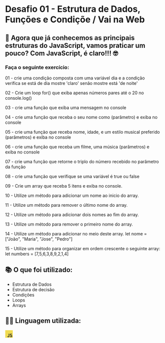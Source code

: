 # Desafio 01 - Estrutura de Dados, Funções e Condiçõe / Vai na Web

## 📌 Agora que já conhecemos as principais estruturas do JavaScript, vamos praticar um pouco? Com JavaScript, é claro!!! 🤓
### Faça o seguinte exercício:
01 - crie uma condição composta com uma variável dia e a condição verifica se está de dia mostre 'claro' senão mostre está 'de noite'

02 - Crie um loop for() que exiba apenas números pares até o 20 no console.log()


03 - crie uma função que exiba uma mensagem no console


04 - crie uma função que receba o seu nome como (parâmetro) e exiba no console


05 - crie uma função que receba nome, idade, e um estilo musical preferido (parâmetros) e exiba no console


06 - crie uma função que receba um filme, uma música (parâmetros) e exiba no console


07 - crie uma função que retorne o triplo do número recebido no parâmetro da função


08 - crie uma função que  verifique se uma  variável é true ou false


09 - Crie um array que receba 5 itens e exiba no console.


10 - Utilize um método para adicionar um nome ao inicio do array.


11 - Utilize um método para remover o último nome do array.


12 - Utilize um método para adicionar dois nomes ao fim do array.


13 - Utilize um método para remover o primeiro nome do array.


14 - Utilize um método para adicionar no meio deste array.
let nome = ["João",  "Maria",  "Jose",  "Pedro"]

15 - Utilize um método para organizar em ordem crescente o seguinte array:
 let numbers = [7,5,6,3,8,9,2,1,4]

## 📚 O que foi utilizado:
- Estrutura de Dados
- Estrutura de decisão
- Condições
- Loops
- Arrays

## 👨‍💻 Linguagem utilizada:
<di>
  <img src="https://github.com/devicons/devicon/blob/master/icons/javascript/javascript-original.svg" title="JavaScript" alt="JavaScript" width="25" height="25"/>&nbsp;
</div>

 


